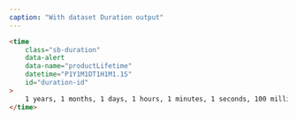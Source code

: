 ```yaml
---
caption: "With dataset Duration output"
---
```


<!-- markdownlint-disable MD041 -->
<!-- dprint-ignore -->

```html
<time
	class="sb-duration"
	data-alert
	data-name="productLifetime"
	datetime="P1Y1M1DT1H1M1.1S"
	id="duration-id"
>
	1 years, 1 months, 1 days, 1 hours, 1 minutes, 1 seconds, 100 milliseconds
</time>
```
